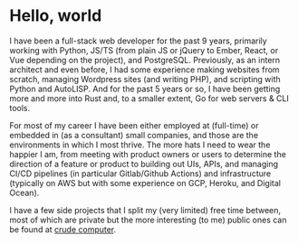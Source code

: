 # Hello, world

I have been a full-stack web developer for the past 9 years, primarily working with Python, JS/TS
(from plain JS or jQuery to Ember, React, or Vue depending on the project), and PostgreSQL.
Previously, as an intern architect and even before, I had some experience making websites from scratch,
managing Wordpress sites (and writing PHP), and scripting with Python and AutoLISP. And for the past 5 years
or so, I have been getting more and more into Rust and, to a smaller extent, Go for web servers & CLI tools.

For most of my career I have been either employed at (full-time) or embedded in (as a consultant) small companies,
and those are the environments in which I most thrive. The more hats I need to wear the happier I am, from
meeting with product owners or users to determine the direction of a feature or product to building out UIs,
APIs, and managing CI/CD pipelines (in particular Gitlab/Github Actions) and infrastructure
(typically on AWS but with some experience on GCP, Heroku, and Digital Ocean).

I have a few side projects that I split my (very limited) free time between, most of which are private but 
the more interesting (to me) public ones can be found at [crude computer](https://github.com/crudecomputer).
